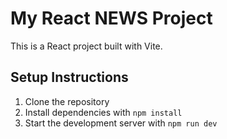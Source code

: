 # My React NEWS Project

This is a React project built with Vite.

## Setup Instructions

1. Clone the repository
2. Install dependencies with `npm install`
3. Start the development server with `npm run dev`